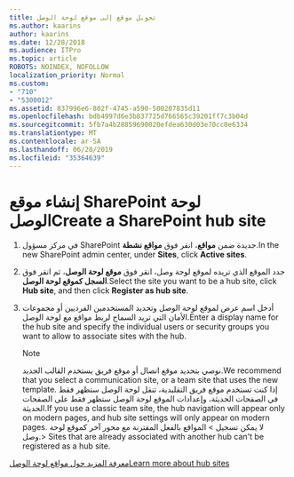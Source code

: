 ```yaml
---
title: تحويل موقع إلى موقع لوحة الوصل
ms.author: kaarins
author: kaarins
ms.date: 12/28/2018
ms.audience: ITPro
ms.topic: article
ROBOTS: NOINDEX, NOFOLLOW
localization_priority: Normal
ms.custom:
- "710"
- "5300012"
ms.assetid: 837996e6-802f-4745-a590-500207835d11
ms.openlocfilehash: bdb4997d6e3b837725d766565c39201ff7c3b04d
ms.sourcegitcommit: 5fb7a4b28859690020efdea630d03e70cc0e6334
ms.translationtype: MT
ms.contentlocale: ar-SA
ms.lasthandoff: 06/28/2019
ms.locfileid: "35364639"
---
```

# <a name="create-a-sharepoint-hub-site"></a><span data-ttu-id="37740-102">إنشاء موقع SharePoint لوحة الوصل</span><span class="sxs-lookup"><span data-stu-id="37740-102">Create a SharePoint hub site</span></span>

1. <span data-ttu-id="37740-103">في مركز مسؤول SharePoint جديدة ضمن **مواقع**، انقر فوق **مواقع نشطة**.</span><span class="sxs-lookup"><span data-stu-id="37740-103">In the new SharePoint admin center, under **Sites**, click **Active sites**.</span></span>

2. <span data-ttu-id="37740-104">حدد الموقع الذي تريده لموقع لوحة وصل، انقر فوق **موقع لوحة الوصل**، ثم انقر فوق **السجل كموقع لوحة الوصل**.</span><span class="sxs-lookup"><span data-stu-id="37740-104">Select the site you want to be a hub site, click **Hub site**, and then click **Register as hub site**.</span></span>

3. <span data-ttu-id="37740-105">أدخل اسم عرض لموقع لوحة الوصل وتحديد المستخدمين الفرديين أو مجموعات الأمان التي تريد السماح لربط مواقع مع لوحة الوصل.</span><span class="sxs-lookup"><span data-stu-id="37740-105">Enter a display name for the hub site and specify the individual users or security groups you want to allow to associate sites with the hub.</span></span>

    > [!NOTE]
    >  <span data-ttu-id="37740-106">نوصي بتحديد موقع اتصال أو موقع فريق يستخدم القالب الجديد.</span><span class="sxs-lookup"><span data-stu-id="37740-106">We recommend that you select a communication site, or a team site that uses the new template.</span></span> <span data-ttu-id="37740-107">إذا كنت تستخدم موقع فريق التقليدية، تنقل لوحة الوصل ستظهر فقط في الصفحات الحديثة، وإعدادات الموقع لوحة الوصل ستظهر فقط على الصفحات الحديثة.</span><span class="sxs-lookup"><span data-stu-id="37740-107">If you use a classic team site, the hub navigation will appear only on modern pages, and hub site settings will only appear on modern pages.</span></span> <span data-ttu-id="37740-108">لا يمكن تسجيل > المواقع بالفعل المقترنة مع محور آخر كموقع لوحة وصل.</span><span class="sxs-lookup"><span data-stu-id="37740-108">>  Sites that are already associated with another hub can't be registered as a hub site.</span></span>
  
[<span data-ttu-id="37740-109">معرفة المزيد حول مواقع لوحة الوصل</span><span class="sxs-lookup"><span data-stu-id="37740-109">Learn more about hub sites</span></span>](https://go.microsoft.com/fwlink/?linkid=869149)
  